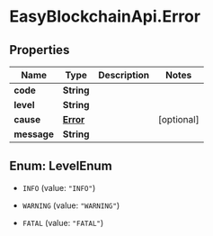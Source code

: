 # EasyBlockchainApi.Error

## Properties
Name | Type | Description | Notes
------------ | ------------- | ------------- | -------------
**code** | **String** |  | 
**level** | **String** |  | 
**cause** | [**Error**](Error.md) |  | [optional] 
**message** | **String** |  | 


<a name="LevelEnum"></a>
## Enum: LevelEnum


* `INFO` (value: `"INFO"`)

* `WARNING` (value: `"WARNING"`)

* `FATAL` (value: `"FATAL"`)




